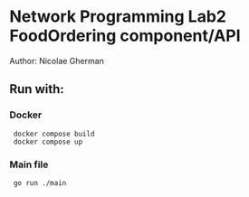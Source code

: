 # Network Programming Lab2 FoodOrdering component/API
Author: Nicolae Gherman   


## Run with: 

### Docker  
``` 
 docker compose build
 docker compose up
```

### Main file 

``` 
 go run ./main 
``` 


